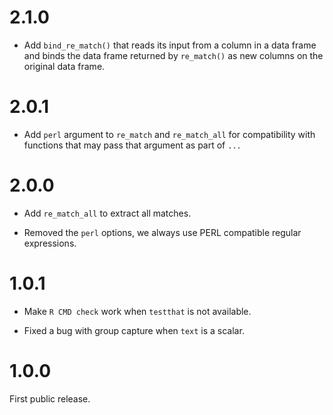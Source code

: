 
# 2.1.0

* Add `bind_re_match()` that reads its input from a column in a data frame
  and binds the data frame returned by `re_match()` as new columns on the
  original data frame.

# 2.0.1

* Add `perl` argument to `re_match` and `re_match_all` for compatibility
  with functions that may pass that argument as part of `...`

# 2.0.0

* Add `re_match_all` to extract all matches.

* Removed the `perl` options, we always use PERL compatible regular
  expressions.

# 1.0.1

* Make `R CMD check` work when `testthat` is not available.

* Fixed a bug with group capture when `text` is a scalar.

# 1.0.0

First public release.
